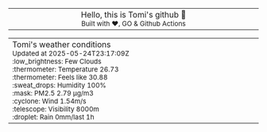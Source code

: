 
<div align="center">
<table>
<tbody>
<td align="center">
<img width="2000" height="0"><br>
Hello, this is Tomi's github 👋<br>
<sup>Built with ❤️, GO & Github Actions</sup><br>
<img width="2000" height="0">
</td>
</tbody>
</table>
</div>
<table>
<tbody>
<td align="left">
<img width="2000" height="0"><br>
Tomi's weather conditions<br>
<sup>Updated at 2025-05-24T23:17:09Z</sup><br>
<sup>:low_brightness: Few Clouds</sup><br>
<sup>:thermometer: Temperature 26.73 </sup><br>
<sup>:thermometer: Feels like 30.88</sup><br>
<sup>:sweat_drops: Humidity 100%</sup><br>
<sup>:mask: PM2.5 2.79 μg/m3</sup><br>
<sup>:cyclone: Wind 1.54m/s </sup><br>
<sup>:telescope: Visibility 8000m </sup><br>
<sup>:droplet: Rain 0mm/last 1h </sup><br>
<img width="2000" height="0">
</td>
<td align="left">
<img width="2000" height="0"><br>
<br>
<img width="2000" height="0">
</td>
</tbody>
</table>
</div>
    